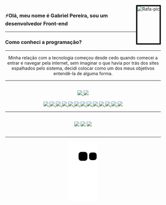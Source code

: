   <div>
  <img align="right" alt="Rafa-pic" height="120" style="border:4px solid black" src="https://encrypted-tbn2.gstatic.com/images?q=tbn:ANd9GcQDxn0kGxAc-w8VtLFJRMxFTldfCwlPLzwq4hFZglRUeI_MAq07"/>
  </div>
<div>
  <h3> ⚡Olá, meu nome é Gabriel Pereira, sou um desenvolvedor Front-end </h3>
  <hr>
</div>
<h3> Como conheci a programação? </h3>
<hr>
<div align="center">
  <p>
    Minha relação com a tecnologia começou desde cedo quando comecei a entrar e navegar pela internet, sem imaginar o que       havia por trás dos sites espalhados pelo sistema, decidi colocar como um dos meus objetivos entendê-la de alguma forma.   </p>
<div>
<hr>
<br>
<div align="center">
  <a href="https://github.com/rafaballerini">
  <img height="150em" src="https://github-readme-stats.vercel.app/api?username=TopFireBr3&show_icons=true&theme=dark&include_all_commits=true&count_private=true"/>
  <img height="150em" src="https://github-readme-stats.vercel.app/api/top-langs/?username=TopFireBr3&layout=compact&langs_count=7&theme=dark"/>
</div>
<br>
<div align="center" margin="1px">
    <img width:"30px" height="40px" src="https://cdn.jsdelivr.net/gh/devicons/devicon/icons/css3/css3-original.svg" /> 
    <img width:"30px" height="40px" src="https://cdn.jsdelivr.net/gh/devicons/devicon/icons/html5/html5-original.svg" />
    <img width:"30px" height="40px" src="https://cdn.jsdelivr.net/gh/devicons/devicon/icons/javascript/javascript-original.svg" />
    <img width:"30px" height="40px" src="https://cdn.jsdelivr.net/gh/devicons/devicon/icons/typescript/typescript-original.svg" />
    <img width:"30px" height="40px" src="https://cdn.jsdelivr.net/gh/devicons/devicon/icons/react/react-original-wordmark.svg" />
    <img width:"30px" height="40px" src="https://cdn.jsdelivr.net/gh/devicons/devicon/icons/redux/redux-original.svg" />
    <img width:"30px" height="40px" src="https://cdn.jsdelivr.net/gh/devicons/devicon/icons/docker/docker-original.svg" />
    <img width:"30px" height="40px" src="https://cdn.jsdelivr.net/gh/devicons/devicon/icons/markdown/markdown-original.svg" />
    <img width:"30px" height="40px" src="https://cdn.jsdelivr.net/gh/devicons/devicon/icons/materialui/materialui-original.svg" />
    <img width:"30px" height="40px" src="https://cdn.jsdelivr.net/gh/devicons/devicon/icons/nextjs/nextjs-original-wordmark.svg" />
    <img width:"30px" height="40px" src="https://cdn.jsdelivr.net/gh/devicons/devicon/icons/nodejs/nodejs-original-wordmark.svg" />
    <img width:"30px" height="40px" src="https://cdn.jsdelivr.net/gh/devicons/devicon/icons/postgresql/postgresql-original.svg" />
    <img width:"30px" height="40px" src="https://cdn.jsdelivr.net/gh/devicons/devicon/icons/trello/trello-plain.svg" />
    <!-- <img src="https://cdn.jsdelivr.net/gh/devicons/devicon/icons/python/python-original.svg" /> -->    
</div>

  
  <hr>
  
  <br>
<div align="center"> 
  <a href="https://www.instagram.com/ggabriel.pereira" target="_blank"><img src="https://img.shields.io/badge/-Instagram-%23E4405F?style=for-the-badge&logo=instagram&logoColor=white" target="_blank"></a>
  <a href = "mailto:ggabriel.p2003@gmail.com"><img src="https://img.shields.io/badge/-Gmail-%23333?style=for-the-badge&logo=gmail&logoColor=white" target="_blank"></a>
  <a href="https://www.linkedin.com/in/gabrielpereirakenzieacademy/" target="_blank"><img src="https://img.shields.io/badge/-LinkedIn-%230077B5?style=for-the-badge&logo=linkedin&logoColor=white" target="_blank"></a> 
 <br>
 <br>
   <hr>
   
  ![Snake animation](https://github.com/TopFireBr3/TopFireBr3/blob/output/github-contribution-grid-snake.svg)
 
</div>
